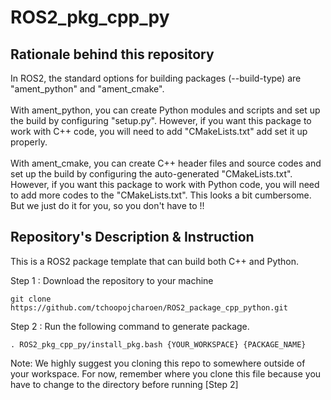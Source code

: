 # ROS2_pkg_cpp_py

## Rationale behind this repository
  In ROS2, the standard options for building packages (--build-type) are "ament_python" and "ament_cmake".\
  \
  With ament_python, you can create Python modules and scripts and set up the build by configuring "setup.py". However, if you want this package to work with C++ code, you will need to add "CMakeLists.txt" add set it up properly.\
  \
  With ament_cmake, you can create C++ header files and source codes and set up the build by configuring the auto-generated "CMakeLists.txt". However, if you want this package to work with Python code, you will need to add more codes to the "CMakeLists.txt". This looks a bit cumbersome. But we just do it for you, so you don't have to !!

## Repository's Description & Instruction
This is a ROS2 package template that can build both C++ and Python.


Step 1 : Download the repository to your machine
```
git clone https://github.com/tchoopojcharoen/ROS2_package_cpp_python.git
```
Step 2 : Run the following command to generate package.
```
. ROS2_pkg_cpp_py/install_pkg.bash {YOUR_WORKSPACE} {PACKAGE_NAME}

```

Note:
We highly suggest you cloning this repo to somewhere outside of your workspace. For now, remember where you clone this file because you have to change to the directory before running [Step 2]
